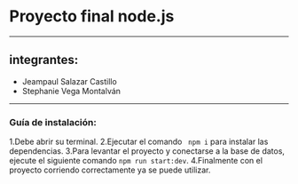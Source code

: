 # Proyecto final node.js
***
## integrantes:
* Jeampaul Salazar Castillo
* Stephanie Vega Montalván
***
### Guía de instalación:

1.Debe abrir su terminal.
2.Ejecutar el comando ``` npm i``` para instalar las dependencias.
3.Para levantar el proyecto y conectarse a la base de datos,
ejecute el siguiente comando ```npm run start:dev```.
4.Finalmente con el proyecto corriendo correctamente ya se puede utilizar.
